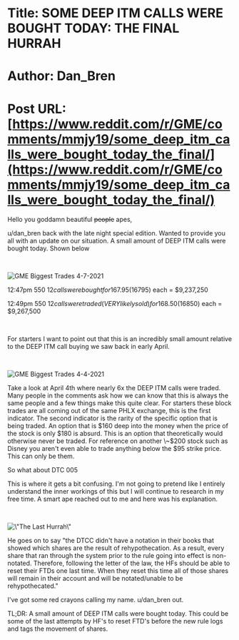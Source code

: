 # Title: SOME DEEP ITM CALLS WERE BOUGHT TODAY: THE FINAL HURRAH
# Author: Dan_Bren
# Post URL: [https://www.reddit.com/r/GME/comments/mmjy19/some_deep_itm_calls_were_bought_today_the_final/](https://www.reddit.com/r/GME/comments/mmjy19/some_deep_itm_calls_were_bought_today_the_final/)


Hello you goddamn beautiful ~~people~~ apes,

u/dan_bren back with the late night special edition. Wanted to provide you all with an update on our situation. A small amount of DEEP ITM calls were bought today. Shown below

&#x200B;

![ GME Biggest Trades 4-7-2021 ](https://preview.redd.it/27ua8vqjmvr61.jpg?width=1218&format=pjpg&auto=webp&s=52af84f7382502188576d704803f4efcedf6d5a7)

12:47pm 550 $12 calls were bought for 167.95 ($16795) each = $9,237,250

12:49pm 550 $12 calls were traded (VERY likely sold) for 168.50 ($16850) each = $9,267,500

&#x200B;

For starters I want to point out that this is an incredibly small amount relative to the DEEP ITM call buying we saw back in early April.

&#x200B;

![ GME Biggest Trades 4-4-2021 ](https://preview.redd.it/yua35eqlmvr61.jpg?width=1222&format=pjpg&auto=webp&s=56846474c85b772f6803299beaa243029d728bc7)

Take a look at April 4th where nearly 6x the DEEP ITM calls were traded.  Many people in the comments ask how we can know that this is always the same people and a few things make this quite clear. For starters these block trades are all coming out of the same PHLX exchange, this is the first indicator. The second indicator is the rarity of the specific option that is being traded. An option that is $160 deep into the money when the price of the stock is only $180 is absurd. This is an option that theoretically would otherwise never be traded. For reference on another \~$200 stock such as Disney you aren't even able to trade anything below the $95 strike price. This can only be them.

So what about DTC 005

This is where it gets a bit confusing. I'm not going to pretend like I entirely understand the inner workings of this but I will continue to research in my free time. A smart ape reached out to me and here was his explanation.

&#x200B;

![ \\"The Last Hurrah\\" ](https://preview.redd.it/nkiv6xgomvr61.jpg?width=647&format=pjpg&auto=webp&s=40ec4dad0039ad3e2ecbaecbb3357502c79d8d13)

He goes on to say "the DTCC didn't have a notation in their books that showed which shares are the result of rehypothecation. As a result, every share that ran through the system prior to the rule going into effect is non-notated. Therefore, following the letter of the law, the HFs should be able to reset their FTDs one last time. When they reset this time all of those shares will remain in their account and will be notated/unable to be rehypothecated."

 I've got some red crayons calling my name. u/dan_bren out.

TL;DR: A small amount of DEEP ITM calls were bought today. This could be some of the last attempts by HF's to reset FTD's before the new rule logs and tags the movement of shares.